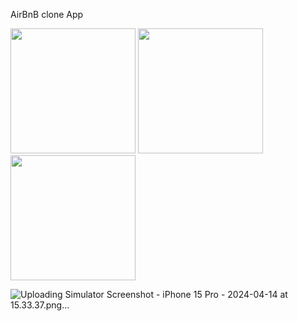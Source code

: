 AirBnB clone App

<img src="https://github.com/dearestpankaj/AirBnBClone/assets/987922/1c3237d8-cae0-4052-a573-3263b7e8f5df" width="200">
<img src="https://github.com/dearestpankaj/AirBnBClone/assets/987922/1c3237d8-cae0-4052-a573-3263b7e8f5df" width="200">
<img src="https://github.com/dearestpankaj/AirBnBClone/assets/987922/c4680622-8a13-43fe-90df-dc455af46862" width="200">



![Uploading Simulator Screenshot - iPhone 15 Pro - 2024-04-14 at 15.33.37.png…]()
